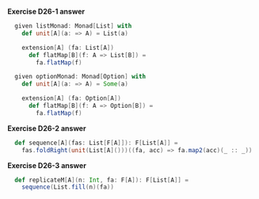 **Exercise D26-1 answer**

```scala
  given listMonad: Monad[List] with
    def unit[A](a: => A) = List(a)

    extension[A] (fa: List[A])
      def flatMap[B](f: A => List[B]) =
        fa.flatMap(f)

  given optionMonad: Monad[Option] with
    def unit[A](a: => A) = Some(a)

    extension[A] (fa: Option[A])
      def flatMap[B](f: A => Option[B]) =
        fa.flatMap(f)
```

**Exercise D26-2 answer**

```scala
  def sequence[A](fas: List[F[A]]): F[List[A]] =
    fas.foldRight(unit(List[A]()))((fa, acc) => fa.map2(acc)(_ :: _))
```

**Exercise D26-3 answer**

```scala
  def replicateM[A](n: Int, fa: F[A]): F[List[A]] =
    sequence(List.fill(n)(fa))
```
